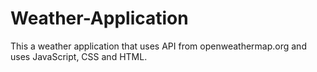 # Weather-Application
This a weather application that uses API from openweathermap.org and uses JavaScript, CSS and HTML.
